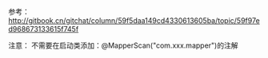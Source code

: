 参考：
http://gitbook.cn/gitchat/column/59f5daa149cd4330613605ba/topic/59f97ed968673133615f745f


注意：
不需要在启动类添加：@MapperScan("com.xxx.mapper")的注解

